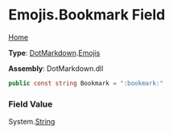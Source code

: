 # Emojis\.Bookmark Field

[Home](../../../README.md)

**Type**: [DotMarkdown](../../README.md)\.[Emojis](../README.md)

**Assembly**: DotMarkdown\.dll

```csharp
public const string Bookmark = ":bookmark:"
```

### Field Value

System\.[String](https://docs.microsoft.com/en-us/dotnet/api/system.string)
